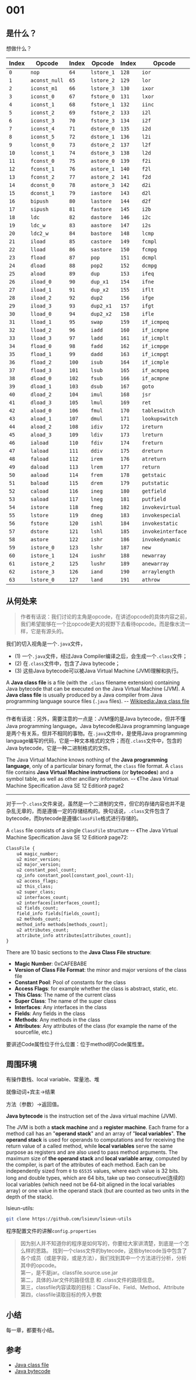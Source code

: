 # 001

## 是什么？

想做什么？

| Index | Opcode        | Index | Opcode     | Index | Opcode            | Index | Opcode           |
| ----- | ------------- | ----- | ---------- | ----- | ----------------- | ----- | ---------------- |
| `0`   | `nop`         | `64`  | `lstore_1` | `128` | `ior`             | `192` | `checkcast`      |
| `1`   | `aconst_null` | `65`  | `lstore_2` | `129` | `lor`             | `193` | `instanceof`     |
| `2`   | `iconst_m1`   | `66`  | `lstore_3` | `130` | `ixor`            | `194` | `monitorenter`   |
| `3`   | `iconst_0`    | `67`  | `fstore_0` | `131` | `lxor`            | `195` | `monitorexit`    |
| `4`   | `iconst_1`    | `68`  | `fstore_1` | `132` | `iinc`            | `196` | `wide`           |
| `5`   | `iconst_2`    | `69`  | `fstore_2` | `133` | `i2l`             | `197` | `multianewarray` |
| `6`   | `iconst_3`    | `70`  | `fstore_3` | `134` | `i2f`             | `198` | `ifnull`         |
| `7`   | `iconst_4`    | `71`  | `dstore_0` | `135` | `i2d`             | `199` | `ifnonnull`      |
| `8`   | `iconst_5`    | `72`  | `dstore_1` | `136` | `l2i`             | `200` | `goto_w`         |
| `9`   | `lconst_0`    | `73`  | `dstore_2` | `137` | `l2f`             | `201` | `jsr_w`          |
| `10`  | `lconst_1`    | `74`  | `dstore_3` | `138` | `l2d`             | `202` | `breakpoint`     |
| `11`  | `fconst_0`    | `75`  | `astore_0` | `139` | `f2i`             | `203` |                  |
| `12`  | `fconst_1`    | `76`  | `astore_1` | `140` | `f2l`             | `204` |                  |
| `13`  | `fconst_2`    | `77`  | `astore_2` | `141` | `f2d`             | `205` |                  |
| `14`  | `dconst_0`    | `78`  | `astore_3` | `142` | `d2i`             | `206` |                  |
| `15`  | `dconst_1`    | `79`  | `iastore`  | `143` | `d2l`             | `207` |                  |
| `16`  | `bipush`      | `80`  | `lastore`  | `144` | `d2f`             | `208` |                  |
| `17`  | `sipush`      | `81`  | `fastore`  | `145` | `i2b`             | `209` |                  |
| `18`  | `ldc`         | `82`  | `dastore`  | `146` | `i2c`             | `210` |                  |
| `19`  | `ldc_w`       | `83`  | `aastore`  | `147` | `i2s`             | `211` |                  |
| `20`  | `ldc2_w`      | `84`  | `bastore`  | `148` | `lcmp`            | `212` |                  |
| `21`  | `iload`       | `85`  | `castore`  | `149` | `fcmpl`           | `213` |                  |
| `22`  | `lload`       | `86`  | `sastore`  | `150` | `fcmpg`           | `214` |                  |
| `23`  | `fload`       | `87`  | `pop`      | `151` | `dcmpl`           | `215` |                  |
| `24`  | `dload`       | `88`  | `pop2`     | `152` | `dcmpg`           | `216` |                  |
| `25`  | `aload`       | `89`  | `dup`      | `153` | `ifeq`            | `217` |                  |
| `26`  | `iload_0`     | `90`  | `dup_x1`   | `154` | `ifne`            | `218` |                  |
| `27`  | `iload_1`     | `91`  | `dup_x2`   | `155` | `iflt`            | `219` |                  |
| `28`  | `iload_2`     | `92`  | `dup2`     | `156` | `ifge`            | `220` |                  |
| `29`  | `iload_3`     | `93`  | `dup2_x1`  | `157` | `ifgt`            | `221` |                  |
| `30`  | `lload_0`     | `94`  | `dup2_x2`  | `158` | `ifle`            | `222` |                  |
| `31`  | `lload_1`     | `95`  | `swap`     | `159` | `if_icmpeq`       | `223` |                  |
| `32`  | `lload_2`     | `96`  | `iadd`     | `160` | `if_icmpne`       | `224` |                  |
| `33`  | `lload_3`     | `97`  | `ladd`     | `161` | `if_icmplt`       | `225` |                  |
| `34`  | `fload_0`     | `98`  | `fadd`     | `162` | `if_icmpge`       | `226` |                  |
| `35`  | `fload_1`     | `99`  | `dadd`     | `163` | `if_icmpgt`       | `227` |                  |
| `36`  | `fload_2`     | `100` | `isub`     | `164` | `if_icmple`       | `228` |                  |
| `37`  | `fload_3`     | `101` | `lsub`     | `165` | `if_acmpeq`       | `229` |                  |
| `38`  | `dload_0`     | `102` | `fsub`     | `166` | `if_acmpne`       | `230` |                  |
| `39`  | `dload_1`     | `103` | `dsub`     | `167` | `goto`            | `231` |                  |
| `40`  | `dload_2`     | `104` | `imul`     | `168` | `jsr`             | `232` |                  |
| `41`  | `dload_3`     | `105` | `lmul`     | `169` | `ret`             | `233` |                  |
| `42`  | `aload_0`     | `106` | `fmul`     | `170` | `tableswitch`     | `234` |                  |
| `43`  | `aload_1`     | `107` | `dmul`     | `171` | `lookupswitch`    | `235` |                  |
| `44`  | `aload_2`     | `108` | `idiv`     | `172` | `ireturn`         | `236` |                  |
| `45`  | `aload_3`     | `109` | `ldiv`     | `173` | `lreturn`         | `237` |                  |
| `46`  | `iaload`      | `110` | `fdiv`     | `174` | `freturn`         | `238` |                  |
| `47`  | `laload`      | `111` | `ddiv`     | `175` | `dreturn`         | `239` |                  |
| `48`  | `faload`      | `112` | `irem`     | `176` | `atreturn`        | `240` |                  |
| `49`  | `daload`      | `113` | `lrem`     | `177` | `return`          | `241` |                  |
| `50`  | `aaload`      | `114` | `frem`     | `178` | `getstaic`        | `242` |                  |
| `51`  | `baload`      | `115` | `drem`     | `179` | `putstatic`       | `243` |                  |
| `52`  | `caload`      | `116` | `ineg`     | `180` | `getfield`        | `244` |                  |
| `53`  | `saload`      | `117` | `lneg`     | `181` | `putfield`        | `245` |                  |
| `54`  | `istore`      | `118` | `fneg`     | `182` | `invokevirtual`   | `246` |                  |
| `55`  | `lstore`      | `119` | `dneg`     | `183` | `invokespecial`   | `247` |                  |
| `56`  | `fstore`      | `120` | `ishl`     | `184` | `invokestatic`    | `248` |                  |
| `57`  | `dstore`      | `121` | `lshl`     | `185` | `invokeinterface` | `249` |                  |
| `58`  | `astore`      | `122` | `ishr`     | `186` | `invokedynamic`   | `250` |                  |
| `59`  | `istore_0`    | `123` | `lshr`     | `187` | `new`             | `251` |                  |
| `60`  | `istore_1`    | `124` | `iushr`    | `188` | `newarray`        | `252` |                  |
| `61`  | `istore_2`    | `125` | `lushr`    | `189` | `anewarray`       | `253` |                  |
| `62`  | `istore_3`    | `126` | `iand`     | `190` | `arraylength`     | `254` | `impdep1`        |
| `63`  | `lstore_0`    | `127` | `land`     | `191` | `athrow`          | `255` | `impdep2`        |



## 从何处来

> 作者有话说：我们讨论的主角是opcode，在讲述opcode的具体内容之前，我们希望能够在一个比opcode更大的视野下去看待opcode。而是像水流一样，它是有源头的。

我们的切入视角是一个`.java`文件，

- (1) 一个`.java`文件，经过Java Compiler编译之后，会生成一个`.class`文件；
- (2) 在`.class`文件中，包含了Java bytecode；
- (3) 这些Java bytecode可以被Java Virtual Machine (JVM)理解和执行。

A **Java class file** is a file (with the `.class` filename extension) containing Java bytecode that can be executed on the Java Virtual Machine (JVM). A **Java class file** is usually produced by a Java compiler from Java programming language source files (`.java` files). -- [Wikipedia:Java class file](https://en.wikipedia.org/wiki/Java_class_file)

<hr/>

作者有话说：另外，需要注意的一点是：JVM懂的是Java bytecode，但并不懂Java programming language。Java bytecode和Java programming language是两个有关系，但并不相同的事物。在`.java`文件中，是使用Java programming language编写的代码，它是一种文本格式的文件；而在`.class`文件中，包含的Java bytecode，它是一种二进制格式的文件。
  
The Java Virtual Machine knows nothing of the **Java programming language**, only of a particular binary format, the `class` file format. A `class` file contains **Java Virtual Machine instructions** (or **bytecodes**) and a symbol table, as well as other ancillary information. -- 《The Java Virtual Machine Specification Java SE 12 Edition》 page2

<hr/>

对于一个`.class`文件来说，虽然是一个二进制的文件，但它的存储内容也并不是杂乱无章的，而是遵循一定的存储结构的。换句话说，`.class`文件包含了bytecode，而bytecode是遵循`ClassFile`格式进行存储的。

A `class` file consists of a single `ClassFile` structure -- 《The Java Virtual Machine Specification Java SE 12 Edition》 page72:

```txt
ClassFile {
    u4 magic_number;
    u2 minor_version;
    u2 major_version;
    u2 constant_pool_count;
    cp_info constant_pool[constant_pool_count-1];
    u2 access_flags;
    u2 this_class;
    u2 super_class;
    u2 interfaces_count;
    u2 interfaces[interfaces_count];
    u2 fields_count;
    field_info fields[fields_count];
    u2 methods_count;
    method_info methods[methods_count];
    u2 attributes_count;
    attribute_info attributes[attributes_count];
}
```

There are 10 basic sections to the **Java Class File structure**:

- **Magic Number**: 0xCAFEBABE
- **Version of Class File Format**: the minor and major versions of the class file
- **Constant Pool**: Pool of constants for the class
- **Access Flags**: for example whether the class is abstract, static, etc.
- **This Class**: The name of the current class
- **Super Class**: The name of the super class
- **Interfaces**: Any interfaces in the class
- **Fields**: Any fields in the class
- **Methods**: Any methods in the class
- **Attributes**: Any attributes of the class (for example the name of the sourcefile, etc.)



要讲述Code属性位于什么位置：位于method的Code属性里。

## 周围环境

有操作数栈、local variable、常量池、堆

就像动词+宾主->结果

方法（参数）->返回值。

**Java bytecode** is the instruction set of the Java virtual machine (JVM).

The JVM is both a **stack machine** and a **register machine**. Each frame for a method call has an "**operand stack**" and an array of "**local variables**". **The operand stack** is used for operands to computations and for receiving the return value of a called method, while **local variables** serve the same purpose as registers and are also used to pass method arguments. The maximum size of **the operand stack** and **local variable array**, computed by the compiler, is part of the attributes of each method. Each can be independently sized from `0` to `65535` values, where each value is 32 bits. long and double types, which are 64 bits, take up two consecutive(连续的) local variables (which need not be 64-bit aligned in the local variables array) or one value in the operand stack (but are counted as two units in the depth of the stack).

lsieun-utils:

```bash
git clone https://github.com/lsieun/lsieun-utils
```

程序配置文件的讲解`config.properties`

> 因为别人并不知道你的程序是如何写的，你要给大家讲清楚，到底是一个怎么样的思路。
> 找到一个class文件的bytecode，这些bytecode当中包含了各个成员（或是字段，或是方法），我们找到其中一个方法进行分析，分析其中的opcode。  
> 第一，是不是jar。classfile.source.use.jar  
> 第二，具体的Jar文件的路径信息 和 .class文件的路径信息。  
> 第三，classfile内容读取的目标：ClassFile、Field、Method、Attribute  
> 第四，classfile读取目标的传入参数

## 小结

每一章，都要有小结。

## 参考

- [Java class file](https://en.wikipedia.org/wiki/Java_class_file)
- [Java bytecode](https://en.wikipedia.org/wiki/Java_bytecode)

